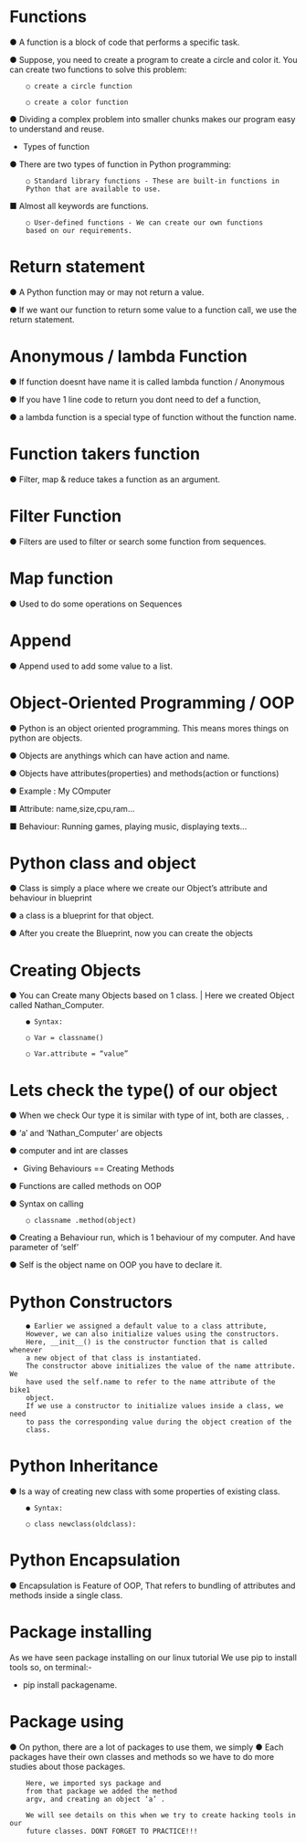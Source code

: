 # Functions

● A function is a block of code that performs a specific 
task.

● Suppose, you need to create a program to create a 
circle and color it. You can create two functions to solve 
this problem:

        ○ create a circle function

        ○ create a color function

● Dividing a complex problem into smaller chunks makes 
our program easy to understand and reuse.

* Types of function

● There are two types of function in Python programming:

        ○ Standard library functions - These are built-in functions in 
        Python that are available to use.

■ Almost all keywords are functions.

        ○ User-defined functions - We can create our own functions 
        based on our requirements.

# Return statement

● A Python function may or may not return a value. 

● If we want our function to return some value to a function call, we use 
the return statement. 

# Anonymous / lambda Function
● If function doesnt have name it is called lambda function / Anonymous 

● If you have 1 line code to return you dont need to def a function, 

● a lambda function is a special type of function without the function name.

# Function takers function

● Filter, map & reduce takes a function as an argument.

# Filter Function

● Filters are used to filter or search some function from sequences.

# Map function

● Used to do some operations on Sequences

# Append 

● Append used to add some value to a list.

# Object-Oriented Programming / OOP

● Python is an object oriented programming. This means mores things on python are 
objects.

● Objects are anythings which can have action and name.

● Objects have attributes(properties) and methods(action or functions)

● Example : My COmputer

■ Attribute: name,size,cpu,ram…

■ Behaviour: Running games, playing music, displaying texts…

# Python class and object
● Class is simply a place where we create our Object’s attribute and behaviour in blueprint

● a class is a blueprint for that object.
 
● After you create the Blueprint, now you can create the objects

# Creating Objects

● You can Create many Objects based on 1 class. | Here we created Object 
called Nathan_Computer.

        ● Syntax:

        ○ Var = classname()

        ○ Var.attribute = “value”

# Lets check the type() of our object

● When we check Our type it is similar with type of int, both 
are classes, .

● ‘a’ and ‘Nathan_Computer’ are objects 

● computer and int are classes

* Giving Behaviours == Creating Methods

● Functions are called methods on OOP

● Syntax on calling

        ○ classname .method(object)

● Creating a Behaviour run, which is 1 behaviour of my 
computer. And have parameter of ‘self’

● Self is the object name on OOP you have to declare it.

# Python Constructors 
        ● Earlier we assigned a default value to a class attribute,
        However, we can also initialize values using the constructors.
        Here, __init__() is the constructor function that is called whenever 
        a new object of that class is instantiated.
        The constructor above initializes the value of the name attribute. We 
        have used the self.name to refer to the name attribute of the bike1
        object.
        If we use a constructor to initialize values inside a class, we need 
        to pass the corresponding value during the object creation of the 
        class.

# Python Inheritance
● Is a way of creating new class with 
some properties of existing class.

        ● Syntax: 

        ○ class newclass(oldclass):

# Python Encapsulation

● Encapsulation is Feature of OOP, That refers to 
bundling of attributes and methods inside a 
single class.

# Package installing
As we have seen package installing on our linux tutorial
We use pip to install tools so, on terminal:-

* pip install packagename.

# Package using
● On python, there are a lot of packages to use them, we simply
● Each packages have their own classes and methods so we have to do more studies about 
those packages.

        Here, we imported sys package and 
        from that package we added the method 
        argv, and creating an object ‘a’ .

        We will see details on this when we try to create hacking tools in our 
        future classes. DONT FORGET TO PRACTICE!!!




